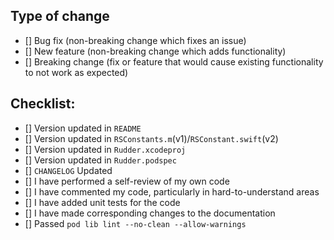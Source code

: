 ## Type of change
- [] Bug fix (non-breaking change which fixes an issue)
- [] New feature (non-breaking change which adds functionality)
- [] Breaking change (fix or feature that would cause existing functionality to not work as expected)
## Checklist:
- [] Version updated in `README`
- [] Version updated in `RSConstants.m`(v1)/`RSConstant.swift`(v2)
- [] Version updated in `Rudder.xcodeproj`
- [] Version updated in `Rudder.podspec`
- [] `CHANGELOG` Updated
- [] I have performed a self-review of my own code
- [] I have commented my code, particularly in hard-to-understand areas
- [] I have added unit tests for the code
- [] I have made corresponding changes to the documentation
- [] Passed `pod lib lint --no-clean --allow-warnings`
